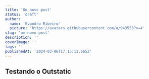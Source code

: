 ```yaml
---
title: 'Um novo post'
status: 'draft'
author:
  name: 'Evandro Ribeiro'
  picture: 'https://avatars.githubusercontent.com/u/943553?v=4'
slug: 'um-novo-post'
description: ''
coverImage: ''
tags: ''
publishedAt: '2024-03-06T17:15:11.565Z'
---
```


## Testando o Outstatic